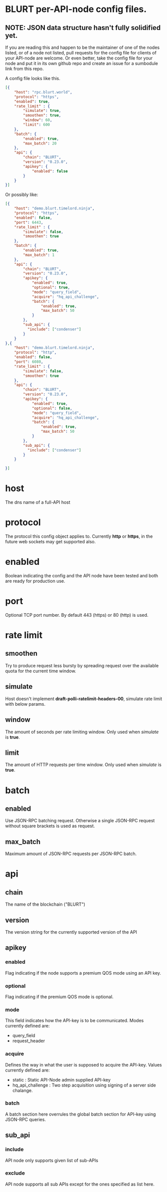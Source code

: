 # BLURT per-API-node config files.

## NOTE: JSON data structure hasn't fully solidified yet.

If you are reading this and happen to be the maintainer of one of the nodes listed, 
or of a node not listed, pull requests for the config file for clients of your API-node
are welcome. Or even better, take the config file for your node and put it in its own 
github repo and create an issue for a sumbodule link from this repo.


A config file looks like this. 
```json
[{
    "host": "rpc.blurt.world",
    "protocol": "https",
    "enabled": true,
    "rate_limit" : {
        "simulate": true,  
        "smoothen": true,
        "window": 60,
        "limit": 600
    },
    "batch": {
        "enabled": true,
        "max_batch": 20
    },
    "api": {
        "chain": "BLURT",
        "version": "0.23.0",
        "apikey": {
            "enabled": false
        }
    }
}]
```

Or possibly like:

```json
[{
    "host": "demo.blurt.timelord.ninja",
    "protocol": "https",
    "enabled": false,
    "port": 6443,
    "rate_limit" : {
        "simulate": false,
        "smoothen": true
    },
    "batch": {
        "enabled": true,
        "max_batch": 1
    },
    "api": {
        "chain": "BLURT",
        "version": "0.23.0",
        "apikey": {
            "enabled": true,
            "optional": true,
            "mode": "query_field",
            "acquire": "hq_api_challenge",
            "batch": {
                "enabled": true,
                "max_batch": 50
            }
        },
        "sub_api": {
          "include": ["condenser"]
        }
    }
},{
    "host": "demo.blurt.timelord.ninja",
    "protocol": "http",
    "enabled": false,
    "port": 6080,
    "rate_limit" : {
        "simulate": false,
        "smoothen": true
    },
    "api": {
        "chain": "BLURT",
        "version": "0.23.0",
        "apikey": {
            "enabled": true,
            "optional": false,
            "mode": "query_field",
            "acquire": "hq_api_challenge",
            "batch": {
                "enabled": true,
                "max_batch": 50
            }
        },
        "sub_api": {
          "include": ["condenser"]
        }
    }

}]
```

# host
The dns name of a full-API host

# protocol
The protocol this config object applies to. Currently **http** or **https**, in the future web sockets may get supported also.

# enabled
Boolean indicating the config and the API node have been tested and both are ready for production use.

# port

Optional TCP port number. By default 443 (https) or 80 (http) is used.

# rate limit

## smoothen
Try to produce request less bursty by spreading request over the available quota for the current time window.

## simulate
Host doesn't implement **draft-polli-ratelimit-headers-00**, simulate rate limit with below params.

## window
The amount of seconds per rate limiting window. Only used when *simulate* is **true**.

## limit
The amount of HTTP requests per time window. Only used when *simulate* is **true**.

# batch

## enabled
Use JSON-RPC batching request. Otherwise a single JSON-RPC request without square brackets is used as request.

## max\_batch
Maximum amount of JSON-RPC requests per JSON-RPC batch.

# api

## chain
The name of the blockchain ("BLURT")

## version
The version string for the currently supported version of the API

## apikey

### enabled
Flag indicating if the node supports a premium QOS mode using an API key.

### optional
Flag indicating if the premium QOS mode is optional.

### mode
This field indicates how the API-key is to be communicated. Modes currently defined are:

* query\_field
* request\_header

### acquire
Defines the way in what the user is supposed to acquire the API-key. Values currently defined are:

* static  : Static API-Node admin supplied API-key
* hq\_api\_challenge : Two step acquisition using signing of a server side chalange. 

### batch
A batch section here overrules the global batch section for API-key using JSON-RPC queries.

## sub\_api

### include
API node only supports given list of sub-APIs

### exclude
API node supports all sub APIs except for the ones specified as list here.
